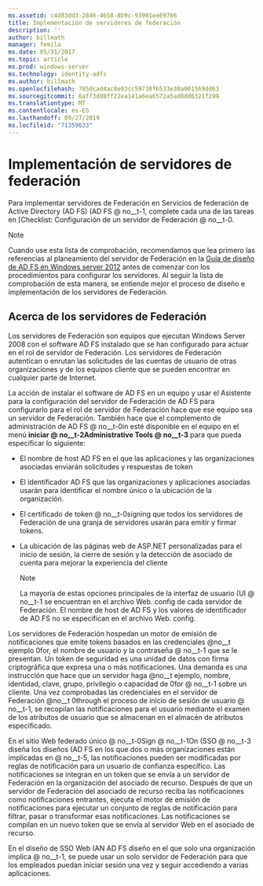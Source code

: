 ```yaml
---
ms.assetid: c4d83dd3-2846-4658-8b9c-93901ee69766
title: Implementación de servidores de federación
description: ''
author: billmath
manager: femila
ms.date: 05/31/2017
ms.topic: article
ms.prod: windows-server
ms.technology: identity-adfs
ms.author: billmath
ms.openlocfilehash: 785dcad4ac8e03cc59730fb533e30a001569dd63
ms.sourcegitcommit: 6aff3d88ff22ea141a6ea6572a5ad8dd6321f199
ms.translationtype: MT
ms.contentlocale: es-ES
ms.lasthandoff: 09/27/2019
ms.locfileid: "71359633"
---
```

# <a name="deploying-federation-servers"></a>Implementación de servidores de federación

Para implementar servidores de Federación en Servicios de federación de Active Directory (AD FS) \(AD FS @ no__t-1, complete cada una de las tareas en [Checklist: Configuración de un servidor de Federación @ no__t-0.  
  
> [!NOTE]  
> Cuando use esta lista de comprobación, recomendamos que lea primero las referencias al planeamiento del servidor de Federación en la [Guía de diseño de AD FS en Windows server 2012](https://technet.microsoft.com/library/dd807036.aspx) antes de comenzar con los procedimientos para configurar los servidores. Al seguir la lista de comprobación de esta manera, se entiende mejor el proceso de diseño e implementación de los servidores de Federación.  
  
## <a name="about-federation-servers"></a>Acerca de los servidores de Federación  
Los servidores de Federación son equipos que ejecutan Windows Server 2008 con el software AD FS instalado que se han configurado para actuar en el rol de servidor de Federación. Los servidores de Federación autentican o enrutan las solicitudes de las cuentas de usuario de otras organizaciones y de los equipos cliente que se pueden encontrar en cualquier parte de Internet.  
  
La acción de instalar el software de AD FS en un equipo y usar el Asistente para la configuración del servidor de Federación de AD FS para configurarlo para el rol de servidor de Federación hace que ese equipo sea un servidor de Federación. También hace que el complemento de administración de AD FS @ no__t-0in esté disponible en el equipo en el menú **iniciar @ no__t-2Administrative Tools @ no__t-3** para que pueda especificar lo siguiente:  
  
-   El nombre de host AD FS en el que las aplicaciones y las organizaciones asociadas enviarán solicitudes y respuestas de token  
  
-   El identificador AD FS que las organizaciones y aplicaciones asociadas usarán para identificar el nombre único o la ubicación de la organización.  
  
-   El certificado de token @ no__t-0signing que todos los servidores de Federación de una granja de servidores usarán para emitir y firmar tokens.  
  
-   La ubicación de las páginas web de ASP.NET personalizadas para el inicio de sesión, la cierre de sesión y la detección de asociado de cuenta para mejorar la experiencia del cliente  
  
    > [!NOTE]  
    > La mayoría de estas opciones principales de la interfaz de usuario \(UI @ no__t-1 se encuentran en el archivo Web. config de cada servidor de Federación. El nombre de host de AD FS y los valores de identificador de AD FS no se especifican en el archivo Web. config.  
  
Los servidores de Federación hospedan un motor de emisión de notificaciones que emite tokens basados en las credenciales @no__t ejemplo 0for, el nombre de usuario y la contraseña @ no__t-1 que se le presentan. Un token de seguridad es una unidad de datos con firma criptográfica que expresa una o más notificaciones. Una demanda es una instrucción que hace que un servidor haga @no__t ejemplo, nombre, identidad, clave, grupo, privilegio o capacidad de 0for @ no__t-1 sobre un cliente. Una vez comprobadas las credenciales en el servidor de Federación @no__t 0through el proceso de inicio de sesión de usuario @ no__t-1, se recopilan las notificaciones para el usuario mediante el examen de los atributos de usuario que se almacenan en el almacén de atributos especificado.  
  
En el sitio Web federado único @ no__t-0Sign @ no__t-1On \(SSO @ no__t-3 diseña los diseños \(AD FS en los que dos o más organizaciones están implicadas en @ no__t-5, las notificaciones pueden ser modificadas por reglas de notificación para un usuario de confianza específico. Las notificaciones se integran en un token que se envía a un servidor de Federación en la organización del asociado de recurso. Después de que un servidor de Federación del asociado de recurso reciba las notificaciones como notificaciones entrantes, ejecuta el motor de emisión de notificaciones para ejecutar un conjunto de reglas de notificación para filtrar, pasar o transformar esas notificaciones. Las notificaciones se compilan en un nuevo token que se envía al servidor Web en el asociado de recurso.  
  
En el diseño de SSO Web \(AN AD FS diseño en el que solo una organización implica @ no__t-1, se puede usar un solo servidor de Federación para que los empleados puedan iniciar sesión una vez y seguir accediendo a varias aplicaciones.  
  
